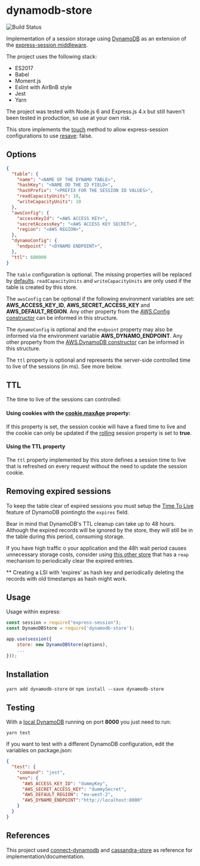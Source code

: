 dynamodb-store
===============
![Build Status](https://travis-ci.org/rafaelrpinto/dynamodb-store.svg?branch=master)

Implementation of a session storage using [DynamoDB](https://aws.amazon.com/dynamodb/)
as an extension of the [express-session middleware](https://github.com/expressjs/session).

The project uses the following stack:

- ES2017
- Babel
- Moment.js
- Eslint with AirBnB style
- Jest
- Yarn

The project was tested with Node.js 6 and Express.js 4.x but still haven't been tested in production, so use at your own risk.

This store implements the [touch](https://github.com/expressjs/session#resave) method to allow express-session configurations to use [resave](https://github.com/expressjs/session#resave): false.

## Options

```json
{
  "table": {
    "name": "<NAME OF THE DYNAMO TABLE>",
    "hashKey": "<NAME OD THE ID FIELD>",
    "hashPrefix": "<PREFIX FOR THE SESSION ID VALUES>",
    "readCapacityUnits": 10,
    "writeCapacityUnits": 10
  },
  "awsConfig": {
    "accessKeyId": "<AWS ACCESS KEY>",
    "secretAccessKey": "<AWS ACCESS KEY SECRET>",
    "region": "<AWS REGION>",
  },
  "dynamoConfig": {
    "endpoint": "<DYNAMO ENDPOINT>",
  },
  "ttl": 600000
}
```

The `table` configuration is optional. The missing properties will be replaced by [defaults](https://github.com/rafaelrpinto/dynamodb-store/blob/master/lib/constants.js). `readCapacityUnits` and `writeCapacityUnits` are only used if the table is created by this store.

The `awsConfig` can be optional if the following environment variables are set: **AWS_ACCESS_KEY_ID**, **AWS_SECRET_ACCESS_KEY** and **AWS_DEFAULT_REGION**. Any other property from the [AWS.Config constructor](https://docs.aws.amazon.com/AWSJavaScriptSDK/latest/AWS/Config.html#constructor-property) can be informed in this structure.

The `dynamoConfig` is optional and the `endpoint` property may also be informed via the environment variable **AWS_DYNAMO_ENDPOINT**. Any other property from the [AWS.DynamoDB constructor](https://docs.aws.amazon.com/AWSJavaScriptSDK/latest/AWS/DynamoDB.html#constructor-property) can be informed in this structure.

The `ttl` property is optional and represents the server-side controlled time to live of the sessions (in ms). See more below.

## TTL

The time to live of the sessions can controlled:

#### Using cookies with the [cookie.maxAge](https://github.com/expressjs/session#cookiemaxage) property:

If this property is set, the session cookie will have a fixed time to live and the cookie can only be updated if the [rolling](https://github.com/expressjs/session#rolling) session property is set to **true**.

#### Using the TTL property

The `ttl` property implemented by this store defines a session time to live that is refreshed on every request without the need to update the session cookie.

## Removing expired sessions

To keep the table clear of expired sessions you must setup the [Time To Live](https://docs.aws.amazon.com/amazondynamodb/latest/developerguide/TTL.html) feature of DynamoDB pointingto the `expires` field.

Bear in mind that DynamoDB's TTL cleanup can take up to 48 hours. Although the expired records will be ignored by the store, they will still be in the table during this period, consuming storage.

If you have high traffic o your application and the 48h wait period causes unnecessary storage costs, consider using [this other store](https://github.com/ca98am79/connect-dynamodb) that has a `reap` mechanism to periodically clear the expired entries.

** Creating a LSI with 'expires' as hash key and periodically deleting the records with old timestamps as hash might work.

## Usage

Usage within express:

```javascript
const session = require("express-session");
const DynamoDBStore = require('dynamodb-store');

app.use(session({
    store: new DynamoDBStore(options),
    ...
}));
```

## Installation

`yarn add dynamodb-store`
or
`npm install --save dynamodb-store`

## Testing

With a [local DynamoDB](https://docs.aws.amazon.com/amazondynamodb/latest/developerguide/DynamoDBLocal.html) running on port **8000** you just need to run:

`yarn test`

If you want to test with a different DynamoDB configuration, edit the variables on package.json:

```json
{
  "test": {
    "command": "jest",
    "env": {
      "AWS_ACCESS_KEY_ID": "dummyKey",
      "AWS_SECRET_ACCESS_KEY": "dummySecret",
      "AWS_DEFAULT_REGION": "eu-west-2",
      "AWS_DYNAMO_ENDPOINT":"http://localhost:8000"
    }
  }
}
```

## References

This project used [connect-dynamodb](https://github.com/ca98am79/connect-dynamodb) and [cassandra-store](https://github.com/webcc/cassandra-store) as reference for implementation/documentation.
